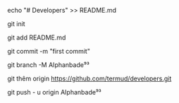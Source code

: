 echo "# Developers" >> README.md 

git init 

git add README.md 

git commit -m "first commit" 

git branch -M AIphanbade⁹³ 

git thêm origin https://github.com/termud/developers.git

 git push - u origin AIphanbade⁹³
